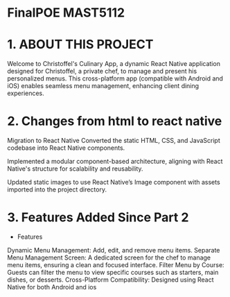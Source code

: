 # FinalPOE MAST5112 
# 1. ABOUT THIS PROJECT 
Welcome to Christoffel's Culinary App, a dynamic React Native application designed for Christoffel, a private chef, to manage and present his personalized menus. This cross-platform app (compatible with Android and iOS) enables seamless menu management, enhancing client dining experiences.

# 2. Changes from html to react native 

Migration to React Native
Converted the static HTML, CSS, and JavaScript codebase into React Native components.

Implemented a modular component-based architecture, aligning with React Native's structure for scalability and reusability.

Updated static images to use React Native’s Image component with assets imported into the project directory.

# 3. Features Added Since Part 2
- Features

Dynamic Menu Management: Add, edit, and remove menu items.
Separate Menu Management Screen: A dedicated screen for the chef to manage menu items, ensuring a clean and focused interface.
Filter Menu by Course: Guests can filter the menu to view specific courses such as starters, main dishes, or desserts.
Cross-Platform Compatibility: Designed using React Native for both Android and ios 


